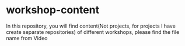 # workshop-content
In this repository, you will find content(Not projects, for projects I have create separate repositories) of different workshops, please find the file name from Video
